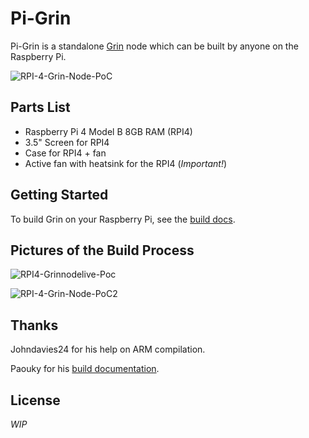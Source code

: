 # Pi-Grin
Pi-Grin is a standalone [Grin](https://github.com/mimblewimble/grin) node which can be built by anyone on the Raspberry Pi.

![RPI-4-Grin-Node-PoC](https://aws1.discourse-cdn.com/standard10/uploads/grin/optimized/2X/9/9b6b4826f21743d676d6f0803ea8c64c15466d66_2_499x375.jpeg)

## Parts List

  * Raspberry Pi 4 Model B 8GB RAM (RPI4)
  * 3.5" Screen for RPI4
  * Case for RPI4 + fan
  * Active fan with heatsink for the RPI4 (*Important!*)

## Getting Started

To build Grin on your Raspberry Pi, see the [build docs](doc/build.md).

## Pictures of the Build Process

![RPI4-Grinnodelive-Poc](https://aws1.discourse-cdn.com/standard10/uploads/grin/optimized/2X/2/21c1f5a17b0decde0adfef128542d7329a00ed83_2_333x250.jpeg)

![RPI-4-Grin-Node-PoC2](https://aws1.discourse-cdn.com/standard10/uploads/grin/optimized/2X/b/bc32d7aa53f07a8bda76d1974b8bfcccb18473c0_2_333x250.jpeg)

## Thanks
Johndavies24 for his help on ARM compilation.

Paouky for his [build documentation](https://paouky.github.io/docs/getting-started/build/).

## License
*WIP*

